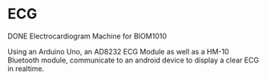 # **ECG**
DONE
Electrocardiogram Machine for BIOM1010

Using an Arduino Uno, an AD8232 ECG Module as well as a HM-10 Bluetooth module, communicate to an android device to display a clear ECG in realtime.
